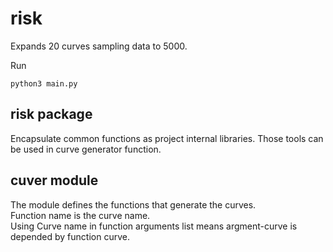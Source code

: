 # risk

Expands 20 curves sampling data to 5000.

Run
```
python3 main.py
```

## risk package

Encapsulate common functions as project internal libraries. Those tools can be used in curve generator function.

## cuver module

The module defines the functions that generate the curves.  
Function name is the curve name.  
Using Curve name in function arguments list means argment-curve is depended by function curve.  